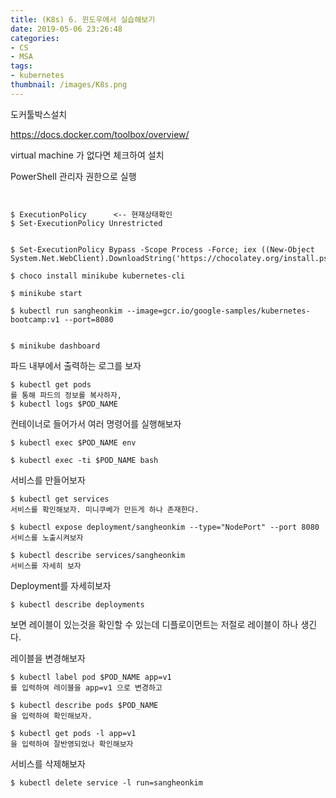 ```yaml
---
title: (K8s) 6. 윈도우에서 실습해보기
date: 2019-05-06 23:26:48
categories:
- CS
- MSA
tags:
- kubernetes
thumbnail: /images/K8s.png
---
```



도커툴박스설치


https://docs.docker.com/toolbox/overview/

virtual machine 가 없다면 체크하여 설치


PowerShell 관리자 권한으로 실행

```


$ ExecutionPolicy      <-- 현재상태확인
$ Set-ExecutionPolicy Unrestricted


$ Set-ExecutionPolicy Bypass -Scope Process -Force; iex ((New-Object System.Net.WebClient).DownloadString('https://chocolatey.org/install.ps1'))

$ choco install minikube kubernetes-cli

$ minikube start

$ kubectl run sangheonkim --image=gcr.io/google-samples/kubernetes-bootcamp:v1 --port=8080


$ minikube dashboard

```
파드 내부에서 출력하는 로그를 보자
```
$ kubectl get pods
를 통해 파드의 정보를 복사하자,
$ kubectl logs $POD_NAME
```

컨테이너로 들어가서 여러 명령어를 실행해보자
```
$ kubectl exec $POD_NAME env

$ kubectl exec -ti $POD_NAME bash
```

서비스를 만들어보자

```
$ kubectl get services
서비스를 확인해보자. 미니쿠베가 만든게 하나 존재한다.

$ kubectl expose deployment/sangheonkim --type="NodePort" --port 8080
서비스를 노출시켜보자

$ kubectl describe services/sangheonkim
서비스를 자세히 보자

```

Deployment를 자세히보자
```
$ kubectl describe deployments
```
보면 레이블이 있는것을 확인할 수 있는데 디플로이먼트는 저절로 레이블이 하나 생긴다.


레이블을 변경해보자
```
$ kubectl label pod $POD_NAME app=v1
를 입력하여 레이블을 app=v1 으로 변경하고

$ kubectl describe pods $POD_NAME
을 입력하여 확인해보자.

$ kubectl get pods -l app=v1
을 입력하여 잘반영되었나 확인해보자
```
서비스를 삭제해보자
```
$ kubectl delete service -l run=sangheonkim
```
